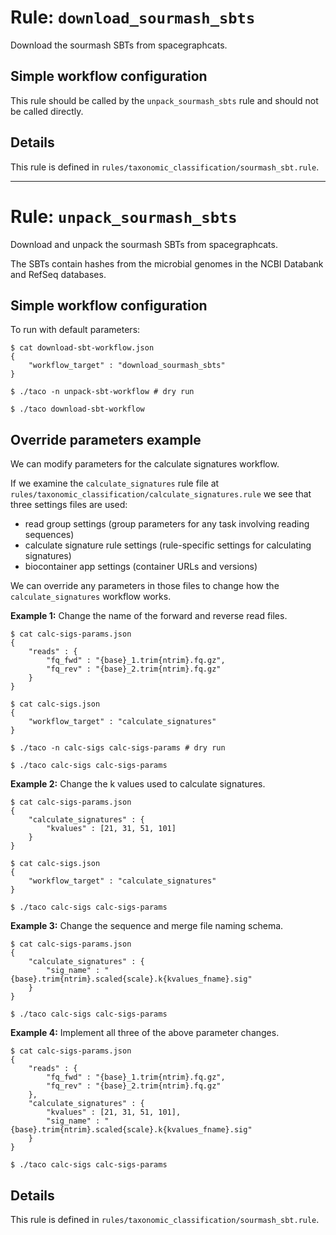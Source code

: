 # Rule: `download_sourmash_sbts`

Download the sourmash SBTs from spacegraphcats.

## Simple workflow configuration

This rule should be called by the `unpack_sourmash_sbts` 
rule and should not be called directly.

## Details

This rule is defined in `rules/taxonomic_classification/sourmash_sbt.rule`.


-------


# Rule: `unpack_sourmash_sbts`

Download and unpack the sourmash SBTs from spacegraphcats.

The SBTs contain hashes from the microbial genomes
in the NCBI Databank and RefSeq databases.

## Simple workflow configuration

To run with default parameters:

```
$ cat download-sbt-workflow.json
{
    "workflow_target" : "download_sourmash_sbts"
}

$ ./taco -n unpack-sbt-workflow # dry run

$ ./taco download-sbt-workflow
```


## Override parameters example

We can modify parameters for the calculate signatures workflow.

If we examine the `calculate_signatures` rule file at 
`rules/taxonomic_classification/calculate_signatures.rule` we see that three
settings files are used:

* read group settings (group parameters for any task involving reading sequences)
* calculate signature rule settings (rule-specific settings for calculating signatures)
* biocontainer app settings (container URLs and versions)

We can override any parameters in those files 
to change how the `calculate_signatures` workflow
works.



**Example 1:** Change the name of the forward and reverse read files.

```
$ cat calc-sigs-params.json
{
    "reads" : {
        "fq_fwd" : "{base}_1.trim{ntrim}.fq.gz",
        "fq_rev" : "{base}_2.trim{ntrim}.fq.gz"
    }
}

$ cat calc-sigs.json
{
    "workflow_target" : "calculate_signatures"
}

$ ./taco -n calc-sigs calc-sigs-params # dry run

$ ./taco calc-sigs calc-sigs-params
```



**Example 2:** Change the k values used to calculate signatures.

```
$ cat calc-sigs-params.json
{
    "calculate_signatures" : {
        "kvalues" : [21, 31, 51, 101]
    }
}

$ cat calc-sigs.json
{
    "workflow_target" : "calculate_signatures"
}

$ ./taco calc-sigs calc-sigs-params
```



**Example 3:** Change the sequence and merge file naming schema.

```
$ cat calc-sigs-params.json
{
    "calculate_signatures" : {
        "sig_name" : "{base}.trim{ntrim}.scaled{scale}.k{kvalues_fname}.sig"
    }
}

$ ./taco calc-sigs calc-sigs-params
```



**Example 4:** Implement all three of the above parameter changes.

```
$ cat calc-sigs-params.json
{
    "reads" : {
        "fq_fwd" : "{base}_1.trim{ntrim}.fq.gz",
        "fq_rev" : "{base}_2.trim{ntrim}.fq.gz"
    },
    "calculate_signatures" : {
        "kvalues" : [21, 31, 51, 101],
        "sig_name" : "{base}.trim{ntrim}.scaled{scale}.k{kvalues_fname}.sig"
    }
}

$ ./taco calc-sigs calc-sigs-params
```

## Details

This rule is defined in `rules/taxonomic_classification/sourmash_sbt.rule`.

